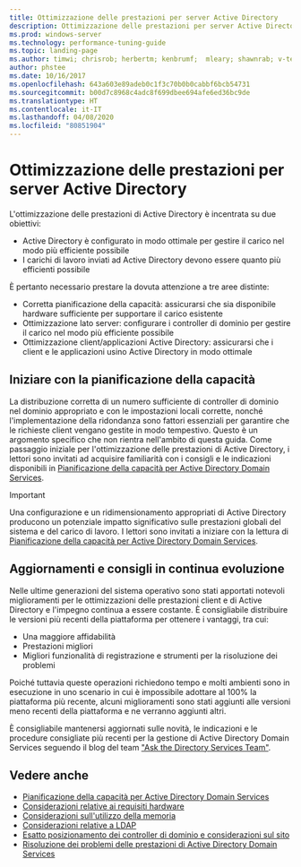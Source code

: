 ```yaml
---
title: Ottimizzazione delle prestazioni per server Active Directory
description: Ottimizzazione delle prestazioni per server Active Directory
ms.prod: windows-server
ms.technology: performance-tuning-guide
ms.topic: landing-page
ms.author: timwi; chrisrob; herbertm; kenbrumf;  mleary; shawnrab; v-tea
author: phstee
ms.date: 10/16/2017
ms.openlocfilehash: 643a603e89adeb0c1f3c70b0b0cabbf6bcb54731
ms.sourcegitcommit: b00d7c8968c4adc8f699dbee694afe6ed36bc9de
ms.translationtype: HT
ms.contentlocale: it-IT
ms.lasthandoff: 04/08/2020
ms.locfileid: "80851904"
---
```

# <a name="performance-tuning-active-directory-servers"></a>Ottimizzazione delle prestazioni per server Active Directory

L'ottimizzazione delle prestazioni di Active Directory è incentrata su due obiettivi:
- Active Directory è configurato in modo ottimale per gestire il carico nel modo più efficiente possibile
- I carichi di lavoro inviati ad Active Directory devono essere quanto più efficienti possibile

È pertanto necessario prestare la dovuta attenzione a tre aree distinte:
- Corretta pianificazione della capacità: assicurarsi che sia disponibile hardware sufficiente per supportare il carico esistente
- Ottimizzazione lato server: configurare i controller di dominio per gestire il carico nel modo più efficiente possibile
- Ottimizzazione client/applicazioni Active Directory: assicurarsi che i client e le applicazioni usino Active Directory in modo ottimale

## <a name="start-with-capacity-planning"></a>Iniziare con la pianificazione della capacità

La distribuzione corretta di un numero sufficiente di controller di dominio nel dominio appropriato e con le impostazioni locali corrette, nonché l'implementazione della ridondanza sono fattori essenziali per garantire che le richieste client vengano gestite in modo tempestivo. Questo è un argomento specifico che non rientra nell'ambito di questa guida. Come passaggio iniziale per l'ottimizzazione delle prestazioni di Active Directory, i lettori sono invitati ad acquisire familiarità con i consigli e le indicazioni disponibili in [Pianificazione della capacità per Active Directory Domain Services](capacity-planning-for-active-directory-domain-services.md).

>[!Important]
> Una configurazione e un ridimensionamento appropriati di Active Directory producono un potenziale impatto significativo sulle prestazioni globali del sistema e del carico di lavoro. I lettori sono invitati a iniziare con la lettura di [Pianificazione della capacità per Active Directory Domain Services](capacity-planning-for-active-directory-domain-services.md).

## <a name="updates-and-evolving-recommendations"></a>Aggiornamenti e consigli in continua evoluzione

Nelle ultime generazioni del sistema operativo sono stati apportati notevoli miglioramenti per le ottimizzazioni delle prestazioni client e di Active Directory e l'impegno continua a essere costante. È consigliabile distribuire le versioni più recenti della piattaforma per ottenere i vantaggi, tra cui:

- Una maggiore affidabilità
- Prestazioni migliori
- Migliori funzionalità di registrazione e strumenti per la risoluzione dei problemi

Poiché tuttavia queste operazioni richiedono tempo e molti ambienti sono in esecuzione in uno scenario in cui è impossibile adottare al 100% la piattaforma più recente, alcuni miglioramenti sono stati aggiunti alle versioni meno recenti della piattaforma e ne verranno aggiunti altri.

È consigliabile mantenersi aggiornati sulle novità, le indicazioni e le procedure consigliate più recenti per la gestione di Active Directory Domain Services seguendo il blog del team ["Ask the Directory Services Team"](https://techcommunity.microsoft.com/t5/Ask-the-Directory-Services-Team/bg-p/AskDS).

## <a name="see-also"></a>Vedere anche

- [Pianificazione della capacità per Active Directory Domain Services](capacity-planning-for-active-directory-domain-services.md)
- [Considerazioni relative ai requisiti hardware](hardware-considerations.md)
- [Considerazioni sull'utilizzo della memoria](memory-usage-considerations.md)
- [Considerazioni relative a LDAP](ldap-considerations.md)
- [Esatto posizionamento dei controller di dominio e considerazioni sul sito](site-definition-considerations.md)
- [Risoluzione dei problemi delle prestazioni di Active Directory Domain Services](troubleshoot.md)  
  
